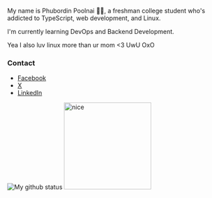 My name is Phubordin Poolnai 🧒🏽, a freshman college student who's addicted to TypeScript, web development, and Linux.

I'm currently learning DevOps and Backend Development.

Yea I also luv linux more than ur mom <3 UwU OxO

### Contact
- [Facebook](https://facebook.com/MirailiscLm)
- [X](https://x.com/Mirailisc)
- [LinkedIn](https://www.linkedin.com/in/phubordin/)

![My github status](https://github-readme-stats.vercel.app/api?username=mirailisc&show_icons=true&theme=tokyonight) <img src="https://media.tenor.com/pkDcBFnvuWoAAAAd/my-reaction-to-that-information-suisei.gif" alt="nice" width="200">
